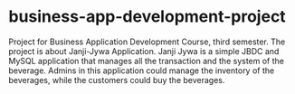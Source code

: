 # business-app-development-project
Project for Business Application Development Course, third semester. The project is about Janji-Jywa Application. Janji Jywa is a simple JBDC and MySQL application that manages all the transaction and the system of the beverage. Admins in this application could manage the inventory of the beverages, while the customers could buy the beverages.
